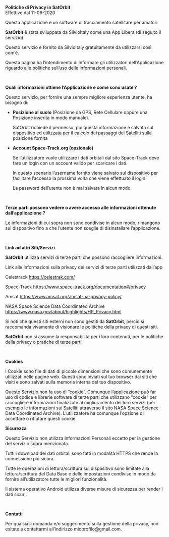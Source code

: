 <html>
<head>
<title>Politiche di Privacy in SatOrbit</title>
</head>
<body>
<p><big></big><strong>Politiche di Privacy in SatOrbit<br /></strong></big>Effettive dal 11-06-2020</p>
<p>Questa applicazione &egrave; un software di tracciamento satellitare per amatori</p>
<p><strong>SatOrbit</strong> &egrave; stata sviluppata da SilvioItaly come una App Libera (di seguito il servizio)</p>
<p>Questo servizio &egrave; fornito da SilvioItaly gratuitamente da utilizzarsi cos&igrave; com&rsquo;&egrave;.</p>
<p>Questa pagina ha l&rsquo;intendimento di informare gli utilizzatori dell&rsquo;Applicazione riguardo alle politiche sull&rsquo;uso delle informazioni personali.</p>
<p>&nbsp;</p>
<p><strong>Quali informazioni ottiene l&rsquo;Applicazione e come sono usate ?</strong></p>
<p>Questo servizio, per fornire una sempre migliore esperienza utente, ha bisogno di:</p>
<ul>
<li><strong>Posizione al suolo</strong> (Posizione da GPS, Rete Cellulare oppure una Posizione inserita in modo manuale).
<p>SatOrbit richiede il permesso, poi questa informazione &egrave; salvata sul dispositivo ed utilizzata per il calcolo dei passaggi dei Satelliti sulla posizione fornita</p>
</li>
</ul>
<ul>
<li><strong>Account Space-Track.org (opzionale)</strong>
<p>Se l&rsquo;utilizzatore vuole utilizzare i dati orbitali dal sito Space-Track deve fare un login con un account valido per scaricare i dati.</p>
<p>In questo scenario l&rsquo;username fornito viene salvato sul dispositivo per facilitare l&rsquo;accesso la prossima volta che viene effettuato il login.</p>
<p>La password dell&rsquo;utente non &egrave; mai salvata in alcun modo.</p>
</li>
</ul>
<p>&nbsp;</p>
<p><strong>Terze parti possono vedere o avere accesso alle informazioni ottenute dall&rsquo;applicazione ?</strong></p>
<p>Le informazioni di cui sopra non sono condivise in alcun modo, rimangono sul dispositivo fino a che l&rsquo;utente non sceglie di disinstallare l&rsquo;applicazione.</p>
<p><strong>&nbsp;</strong></p>
<p><strong>Link ad altri Siti/Servizi</strong></p>
<p><strong>SatOrbit</strong> utilizza servizi di terze parti che possono raccogliere informazioni.</p>
<p>Link alle informazioni sulla privacy dei servizi di terze parti utilizzati dall&rsquo;app</p>
<p>Celestrack <a href="https://celestrak.com/">https://celestrak.com/</a></p>
<p>Space-Track <a href="https://www.space-track.org/documentation#/privacy">https://www.space-track.org/documentation#/privacy</a></p>
<p>Amsat <a href="https://www.amsat.org/amsat-na-privacy-policy/">https://www.amsat.org/amsat-na-privacy-policy/</a></p>
<p>NASA Space Science Data Coordinated Archive <a href="https://www.nasa.gov/about/highlights/HP_Privacy.html">https://www.nasa.gov/about/highlights/HP_Privacy.html</a></p>
<p>Si noti che questi siti esterni non sono gestiti da <strong>SatOrbit</strong>, perci&ograve; si raccomanda vivamente di visionare le politiche della privacy di questi siti.</p>
<p><strong>SatOrbit</strong> non si assume la responsabilit&agrave; per i loro contenuti, per le politiche della privacy o pratiche di terze parti</p>
<p>&nbsp;</p>
<p><strong>Cookies</strong></p>
<p>I Cookie sono file di dati di piccole dimensioni che sono comunemente utilizzati nelle pagine web. Questi sono inviati sul tuo browser dai siti che visiti e sono salvati sulla memoria interna del tuo dispositivo.</p>
<p>Questo Servizio non fa uso di &ldquo;cookie&rdquo;. Comunque l&rsquo;applicazione pu&ograve; far uso di codice e librerie software di terze parti che utilizzano &ldquo;cookie&rdquo; per raccogliere informazioni finalizzate al miglioramento dei loro servizi (per esempio le informazioni sui Satelliti attraverso il sito NASA Space Science Data Coordinated Archive). L&rsquo;utilizzatore ha comunque l&rsquo;opzione di accettare o rifiutare questi cookie.</p>
<p><strong>Sicurezza</strong></p>
<p>Questo Servizio non utilizza Informazioni Personali eccetto per la gestione del servizio sopra menzionata.</p>
<p>Tutti i download dei dati orbitali sono fatti in modalit&agrave; HTTPS che rende la connessione pi&ugrave; sicura.</p>
<p>Tutte le operazioni di lettura/scrittura sul dispositivo sono limitate alla lettura/scrittura del Data Base e delle impostazioni condivise in modo da fornire all&rsquo;utilizzatore tutte le migliori funzionalit&agrave;.</p>
<p>Il sistema operativo Android utilizza diverse misure di sicurezza per render i dati sicuri.</p>
<p>&nbsp;</p>
<p><strong>Contatti</strong></p>
<p>Per qualsiasi domanda e/o suggerimento sulla gestione della privacy, non esitate a contattarmi all&rsquo;indirizzo mioprofilo@gmail.com.</p>

</body>
</html>
